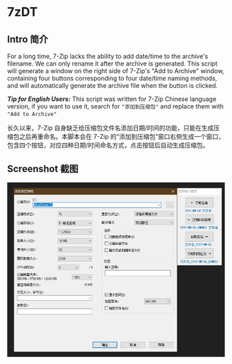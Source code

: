 # 7zDT
## Intro 简介
For a long time, 7-Zip lacks the ability to add date/time to the archive's filename. We can only rename it after the archive is generated. This script will generate a window on the right side of 7-Zip's "Add to Archive" window, containing four buttons corresponding to four date/time naming methods, and will automatically generate the archive file when the button is clicked.

***Tip for English Users:*** This script was written for 7-Zip Chinese language version, if you want to use it, search for `"添加到压缩包"` and replace them with `"Add to Archive"`


长久以来，7-Zip 自身缺乏给压缩包文件名添加日期/时间的功能，只能在生成压缩包之后再重命名。本脚本会在 7-Zip 的“添加到压缩包”窗口右侧生成一个窗口，包含四个按钮，对应四种日期/时间命名方式，点击按钮后自动生成压缩包。

## Screenshot 截图
![image](https://github.com/fffb/7zDT/blob/d01c88e82106b93b34efb274a8f40c45653b6dbc/screenshot.jpg)
